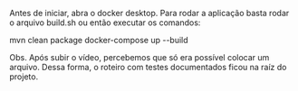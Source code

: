 Antes de iniciar, abra o docker desktop. Para rodar a aplicação basta rodar o arquivo build.sh ou então executar os comandos:

mvn clean package
docker-compose up --build


Obs. Após subir o vídeo, percebemos que só era possível colocar um arquivo. Dessa forma, o roteiro com testes documentados ficou na raíz do projeto.